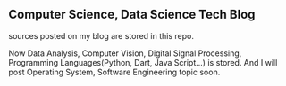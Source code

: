 ## Computer Science, Data Science Tech Blog

sources posted on my blog are stored in this repo.

Now Data Analysis, Computer Vision, Digital Signal Processing, Programming Languages(Python, Dart, Java Script...) is stored.
And I will post Operating System, Software Engineering topic soon.


